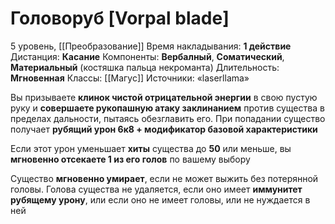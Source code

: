 # Головоруб [Vorpal blade]
5 уровень, [[Преобразование]]
Время накладывания: **1 действие**
Дистанция: **Касание**
Компоненты: **Вербалный**, **Соматический**, **Материальный** (костяшка пальца некроманта)
Длительность: **Мгновенная**
Классы: [[Магус]]
Источники: «laserllama»

Вы призываете **клинок чистой отрицательной энергии** в свою пустую руку и **совершаете рукопашную атаку заклинанием** против существа в пределах дальности, пытаясь обезглавить его. При попадании существо получает **рубящий урон 6к8 + модификатор базовой характеристики**

Если этот урон уменьшает **хиты** существа до **50** или меньше, вы **мгновенно отсекаете 1 из его голов** по вашему выбору

Существо **мгновенно умирает**, если не может выжить без потерянной головы. Голова существа не удаляется, если оно имеет **иммунитет рубящему урону**, или если оно не имеет головы, или не нуждается в ней